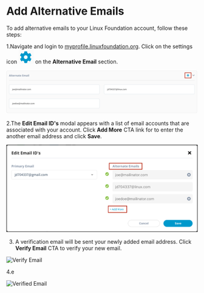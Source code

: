 # Add Alternative Emails

To add alternative emails to your Linux Foundation account, follow these steps:

1.Navigate and login to [myprofile.linuxfoundation.org](https://myprofile.linuxfoundation.org/). Click on the settings icon ![](../../.gitbook/assets/settings%20%281%29.png) on the **Alternative Email** section.

![](../../.gitbook/assets/alnernate-email-button.png)

2.The **Edit Email ID's** modal appears with a list of email accounts that are associated with your account. Click **Add More** CTA link for to enter the another email address and click **Save**.

![Adding Alternate Emails](../../.gitbook/assets/alnernate-emails.png)

3. A verification email will be sent your newly added email address. Click **Verify Email** CTA to verify your new email.

![Verify Email](https://gblobscdn.gitbook.com/assets%2F-M-jSu-OKTpJoS9behGp%2F-MAzAjJ6MY2J-jcRSOV4%2F-MAzG_ljMCAOHzih34sl%2FALT_Email.png?alt=media&token=b92f5b3d-1eff-43c3-903d-0152aaacdf39)

4.e

![Verified Email](https://gblobscdn.gitbook.com/assets%2F-M-jSu-OKTpJoS9behGp%2F-MAzAjJ6MY2J-jcRSOV4%2F-MAzHk8ZRCkdu-YetgdG%2FVerified.png?alt=media&token=9e8a421c-d359-4328-b2ad-a86817979ae0)



